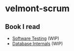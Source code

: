 # velmont-scrum

## Book I read
- [Software Testing](book/SOFTWARE_TESTING.MD) (WIP)
- [Database Internals](book/DATABASE_INTERNALS.MD) (WIP)
